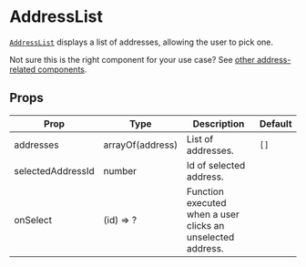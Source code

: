 # AddressList

[`AddressList`](/src/components/Addresses/AddressList/index.js) displays a list of addresses, allowing the user to pick one.

Not sure this is the right component for your use case? See [other address-related components](/guides/addresses.md).

## Props

Prop|Type|Description|Default
---|---|---|---
addresses|arrayOf(address)|List of addresses.|`[]`
selectedAddressId|number|Id of selected address.|
onSelect|(id) => ?|Function executed when a user clicks an unselected address.|
